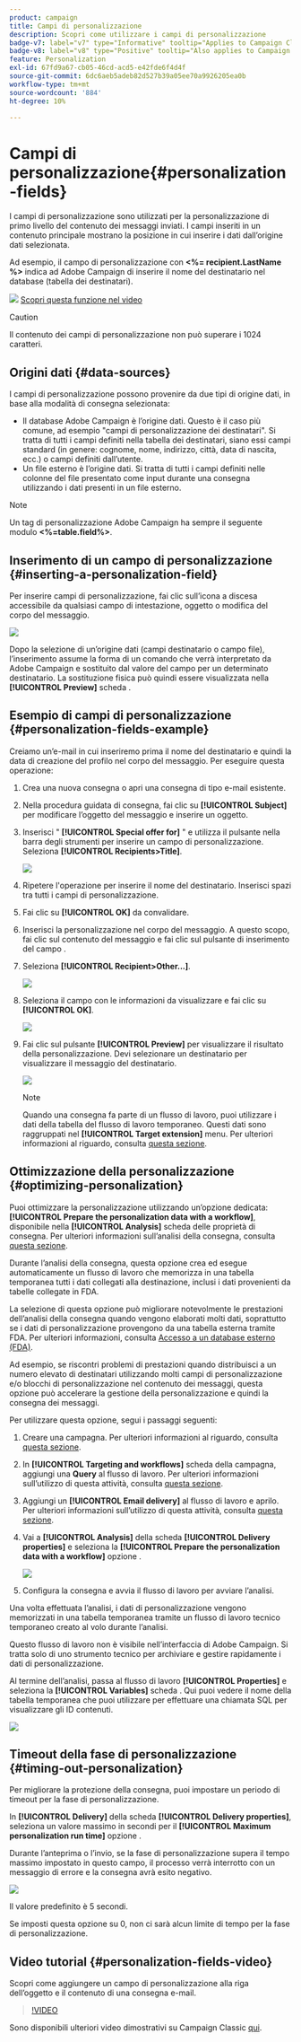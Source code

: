 ```yaml
---
product: campaign
title: Campi di personalizzazione
description: Scopri come utilizzare i campi di personalizzazione
badge-v7: label="v7" type="Informative" tooltip="Applies to Campaign Classic v7"
badge-v8: label="v8" type="Positive" tooltip="Also applies to Campaign v8"
feature: Personalization
exl-id: 67fd9a67-cb05-46cd-acd5-e42fde6f4d4f
source-git-commit: 6dc6aeb5adeb82d527b39a05ee70a9926205ea0b
workflow-type: tm+mt
source-wordcount: '884'
ht-degree: 10%

---
```


# Campi di personalizzazione{#personalization-fields}



I campi di personalizzazione sono utilizzati per la personalizzazione di primo livello del contenuto dei messaggi inviati. I campi inseriti in un contenuto principale mostrano la posizione in cui inserire i dati dall’origine dati selezionata.

Ad esempio, il campo di personalizzazione con **&lt;%= recipient.LastName %>** indica ad Adobe Campaign di inserire il nome del destinatario nel database (tabella dei destinatari).

![](assets/do-not-localize/how-to-video.png) [Scopri questa funzione nel video](#personalization-fields-video)

>[!CAUTION]
>
>Il contenuto dei campi di personalizzazione non può superare i 1024 caratteri.

## Origini dati {#data-sources}

I campi di personalizzazione possono provenire da due tipi di origine dati, in base alla modalità di consegna selezionata:

* Il database Adobe Campaign è l’origine dati. Questo è il caso più comune, ad esempio &quot;campi di personalizzazione dei destinatari&quot;. Si tratta di tutti i campi definiti nella tabella dei destinatari, siano essi campi standard (in genere: cognome, nome, indirizzo, città, data di nascita, ecc.) o campi definiti dall’utente.
* Un file esterno è l’origine dati. Si tratta di tutti i campi definiti nelle colonne del file presentato come input durante una consegna utilizzando i dati presenti in un file esterno.

>[!NOTE]
>
>Un tag di personalizzazione Adobe Campaign ha sempre il seguente modulo **&lt;%=table.field%>**.

## Inserimento di un campo di personalizzazione {#inserting-a-personalization-field}

Per inserire campi di personalizzazione, fai clic sull’icona a discesa accessibile da qualsiasi campo di intestazione, oggetto o modifica del corpo del messaggio.

![](assets/s_ncs_user_add_custom_field.png)

Dopo la selezione di un’origine dati (campi destinatario o campo file), l’inserimento assume la forma di un comando che verrà interpretato da Adobe Campaign e sostituito dal valore del campo per un determinato destinatario. La sostituzione fisica può quindi essere visualizzata nella **[!UICONTROL Preview]** scheda .

## Esempio di campi di personalizzazione {#personalization-fields-example}

Creiamo un’e-mail in cui inseriremo prima il nome del destinatario e quindi la data di creazione del profilo nel corpo del messaggio. Per eseguire questa operazione:

1. Crea una nuova consegna o apri una consegna di tipo e-mail esistente.
1. Nella procedura guidata di consegna, fai clic su **[!UICONTROL Subject]** per modificare l’oggetto del messaggio e inserire un oggetto.
1. Inserisci &quot; **[!UICONTROL Special offer for]** &quot; e utilizza il pulsante nella barra degli strumenti per inserire un campo di personalizzazione. Seleziona **[!UICONTROL Recipients>Title]**.

   ![](assets/s_ncs_user_insert_custom_field.png)

1. Ripetere l&#39;operazione per inserire il nome del destinatario. Inserisci spazi tra tutti i campi di personalizzazione.
1. Fai clic su **[!UICONTROL OK]** da convalidare.
1. Inserisci la personalizzazione nel corpo del messaggio. A questo scopo, fai clic sul contenuto del messaggio e fai clic sul pulsante di inserimento del campo .
1. Seleziona **[!UICONTROL Recipient>Other...]**.

   ![](assets/s_ncs_user_insert_custom_field_b.png)

1. Seleziona il campo con le informazioni da visualizzare e fai clic su **[!UICONTROL OK]**.

   ![](assets/s_ncs_user_insert_custom_field_c.png)

1. Fai clic sul pulsante **[!UICONTROL Preview]** per visualizzare il risultato della personalizzazione. Devi selezionare un destinatario per visualizzare il messaggio del destinatario.

   ![](assets/s_ncs_user_insert_custom_field_d.png)

   >[!NOTE]
   >
   >Quando una consegna fa parte di un flusso di lavoro, puoi utilizzare i dati della tabella del flusso di lavoro temporaneo. Questi dati sono raggruppati nel **[!UICONTROL Target extension]** menu. Per ulteriori informazioni al riguardo, consulta [questa sezione](../../workflow/using/data-life-cycle.md#target-data).

## Ottimizzazione della personalizzazione {#optimizing-personalization}

Puoi ottimizzare la personalizzazione utilizzando un’opzione dedicata: **[!UICONTROL Prepare the personalization data with a workflow]**, disponibile nella **[!UICONTROL Analysis]** scheda delle proprietà di consegna. Per ulteriori informazioni sull’analisi della consegna, consulta [questa sezione](steps-validating-the-delivery.md#analyzing-the-delivery).

Durante l’analisi della consegna, questa opzione crea ed esegue automaticamente un flusso di lavoro che memorizza in una tabella temporanea tutti i dati collegati alla destinazione, inclusi i dati provenienti da tabelle collegate in FDA.

La selezione di questa opzione può migliorare notevolmente le prestazioni dell’analisi della consegna quando vengono elaborati molti dati, soprattutto se i dati di personalizzazione provengono da una tabella esterna tramite FDA. Per ulteriori informazioni, consulta [Accesso a un database esterno (FDA)](../../installation/using/about-fda.md).

Ad esempio, se riscontri problemi di prestazioni quando distribuisci a un numero elevato di destinatari utilizzando molti campi di personalizzazione e/o blocchi di personalizzazione nel contenuto dei messaggi, questa opzione può accelerare la gestione della personalizzazione e quindi la consegna dei messaggi.

Per utilizzare questa opzione, segui i passaggi seguenti:

1. Creare una campagna. Per ulteriori informazioni al riguardo, consulta [questa sezione](../../campaign/using/setting-up-marketing-campaigns.md#creating-a-campaign).
1. In **[!UICONTROL Targeting and workflows]** scheda della campagna, aggiungi una **Query** al flusso di lavoro. Per ulteriori informazioni sull’utilizzo di questa attività, consulta [questa sezione](../../workflow/using/query.md).
1. Aggiungi un **[!UICONTROL Email delivery]** al flusso di lavoro e aprilo. Per ulteriori informazioni sull’utilizzo di questa attività, consulta [questa sezione](../../workflow/using/delivery.md).
1. Vai a **[!UICONTROL Analysis]** della scheda **[!UICONTROL Delivery properties]** e seleziona la **[!UICONTROL Prepare the personalization data with a workflow]** opzione .

   ![](assets/perso_optimization.png)

1. Configura la consegna e avvia il flusso di lavoro per avviare l’analisi.

Una volta effettuata l’analisi, i dati di personalizzazione vengono memorizzati in una tabella temporanea tramite un flusso di lavoro tecnico temporaneo creato al volo durante l’analisi.

Questo flusso di lavoro non è visibile nell’interfaccia di Adobe Campaign. Si tratta solo di uno strumento tecnico per archiviare e gestire rapidamente i dati di personalizzazione.

Al termine dell’analisi, passa al flusso di lavoro **[!UICONTROL Properties]** e seleziona la **[!UICONTROL Variables]** scheda . Qui puoi vedere il nome della tabella temporanea che puoi utilizzare per effettuare una chiamata SQL per visualizzare gli ID contenuti.

![](assets/perso_optimization_temp_table.png)

## Timeout della fase di personalizzazione {#timing-out-personalization}

Per migliorare la protezione della consegna, puoi impostare un periodo di timeout per la fase di personalizzazione.

In **[!UICONTROL Delivery]** della scheda **[!UICONTROL Delivery properties]**, seleziona un valore massimo in secondi per il **[!UICONTROL Maximum personalization run time]** opzione .

Durante l’anteprima o l’invio, se la fase di personalizzazione supera il tempo massimo impostato in questo campo, il processo verrà interrotto con un messaggio di errore e la consegna avrà esito negativo.

![](assets/perso_time-out.png)

Il valore predefinito è 5 secondi.

Se imposti questa opzione su 0, non ci sarà alcun limite di tempo per la fase di personalizzazione.

## Video tutorial {#personalization-fields-video}

Scopri come aggiungere un campo di personalizzazione alla riga dell’oggetto e il contenuto di una consegna e-mail.

>[!VIDEO](https://video.tv.adobe.com/v/24925?quality=12)

Sono disponibili ulteriori video dimostrativi su Campaign Classic [qui](https://experienceleague.adobe.com/docs/campaign-classic-learn/tutorials/overview.html?lang=it).
